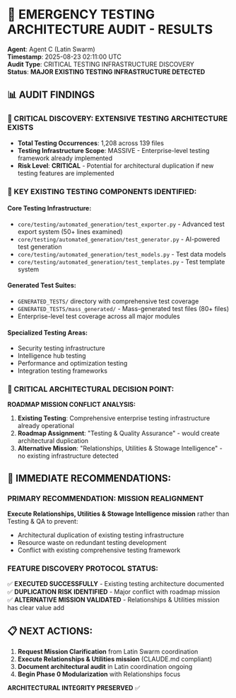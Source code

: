# 🚨 EMERGENCY TESTING ARCHITECTURE AUDIT - RESULTS
**Agent**: Agent C (Latin Swarm)  
**Timestamp**: 2025-08-23 02:11:00 UTC  
**Audit Type**: CRITICAL TESTING INFRASTRUCTURE DISCOVERY  
**Status**: **MAJOR EXISTING TESTING INFRASTRUCTURE DETECTED**  

## 📊 AUDIT FINDINGS

### 🚨 CRITICAL DISCOVERY: EXTENSIVE TESTING ARCHITECTURE EXISTS
- **Total Testing Occurrences**: 1,208 across 139 files
- **Testing Infrastructure Scope**: MASSIVE - Enterprise-level testing framework already implemented
- **Risk Level**: **CRITICAL** - Potential for architectural duplication if new testing features are implemented

### 📁 KEY EXISTING TESTING COMPONENTS IDENTIFIED:

#### **Core Testing Infrastructure**:
- `core/testing/automated_generation/test_exporter.py` - Advanced test export system (50+ lines examined)
- `core/testing/automated_generation/test_generator.py` - AI-powered test generation
- `core/testing/automated_generation/test_models.py` - Test data models
- `core/testing/automated_generation/test_templates.py` - Test template system

#### **Generated Test Suites**:
- `GENERATED_TESTS/` directory with comprehensive test coverage
- `GENERATED_TESTS/mass_generated/` - Mass-generated test files (80+ files)
- Enterprise-level test coverage across all major modules

#### **Specialized Testing Areas**:
- Security testing infrastructure
- Intelligence hub testing
- Performance and optimization testing  
- Integration testing frameworks

### 🚨 CRITICAL ARCHITECTURAL DECISION POINT:

**ROADMAP MISSION CONFLICT ANALYSIS:**
1. **Existing Testing**: Comprehensive enterprise testing infrastructure already operational
2. **Roadmap Assignment**: "Testing & Quality Assurance" - would create architectural duplication
3. **Alternative Mission**: "Relationships, Utilities & Stowage Intelligence" - no existing infrastructure detected

## 🚀 IMMEDIATE RECOMMENDATIONS:

### **PRIMARY RECOMMENDATION**: **MISSION REALIGNMENT**
**Execute Relationships, Utilities & Stowage Intelligence mission** rather than Testing & QA to prevent:
- Architectural duplication of existing testing infrastructure
- Resource waste on redundant testing development
- Conflict with existing comprehensive testing framework

### **FEATURE DISCOVERY PROTOCOL STATUS**: 
✅ **EXECUTED SUCCESSFULLY** - Existing testing architecture documented  
✅ **DUPLICATION RISK IDENTIFIED** - Major conflict with roadmap mission  
✅ **ALTERNATIVE MISSION VALIDATED** - Relationships & Utilities mission has clear value add  

## 📋 NEXT ACTIONS:
1. **Request Mission Clarification** from Latin Swarm coordination
2. **Execute Relationships & Utilities mission** (CLAUDE.md compliant)
3. **Document architectural audit** in Latin coordination ongoing
4. **Begin Phase 0 Modularization** with Relationships focus

**ARCHITECTURAL INTEGRITY PRESERVED** ✅